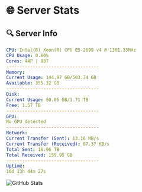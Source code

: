 # 🌐 Server Stats
## 🔍 Server Info
```yaml
CPU: Intel(R) Xeon(R) CPU E5-2699 v4 @ 1361.33MHz
CPU Usage: 0.60%
Cores: 44P | 88T
-----------------------------------
Memory:
Current Usage: 144.97 GB/503.74 GB
Available: 355.32 GB
-----------------------------------
Disk:
Current Usage: 60.05 GB/1.71 TB
Free: 1.57 TB
-----------------------------------
GPU:
No GPU detected
-----------------------------------
Network:
Current Transfer (Sent): 13.16 MB/s
Current Transfer (Received): 87.37 KB/s
Total Sent: 16.96 TB
Total Received: 159.95 GB
-----------------------------------
Uptime:
10d 13h 44m 27s
```
![GitHub Stats](https://img.shields.io/badge/Updated-2025-03-18_11:07:16-blue)